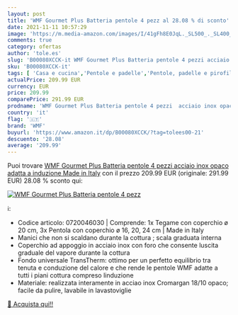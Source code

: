 ```yaml
---
layout: post
title: 'WMF Gourmet Plus Batteria pentole 4 pezz al 28.08 % di sconto'
date: 2021-11-11 10:57:29
image: 'https://m.media-amazon.com/images/I/41gFh8E0JqL._SL500_._SL400_.jpg'
comments: true
category: ofertas
author: 'tole.es'
slug: 'B00080XCCK-it WMF Gourmet Plus Batteria pentole 4 pezzi acciaio inox...'
sku: 'B00080XCCK-it'
tags: [ 'Casa e cucina','Pentole e padelle','Pentole, padelle e pirofile','Set di pentole','Set di pentole e padella da cucina','wmf', ]
actualPrice: 209.99 EUR
currency: EUR
price: 209.99
comparePrice: 291.99 EUR
prodname: 'WMF Gourmet Plus Batteria pentole 4 pezzi  acciaio inox opaco  adatta a induzione  Made in Italy'
country: 'it'
flag: '🇮🇹'
brand: 'WMF'
buyurl: 'https://www.amazon.it/dp/B00080XCCK/?tag=tolees00-21'
descuento: '28.08'
average: '209.99'
---
```


Puoi trovare [WMF Gourmet Plus Batteria pentole 4 pezzi  acciaio inox opaco  adatta a induzione  Made in Italy](https://www.amazon.it/dp/B00080XCCK/?tag=tolees00-21) con il prezzo 209.99 EUR (originale: 291.99 EUR) 28.08 % sconto qui:

[![WMF Gourmet Plus Batteria pentole 4 pezz](https://m.media-amazon.com/images/I/41gFh8E0JqL._SL500_._SL400_.jpg)](https://www.amazon.it/dp/B00080XCCK/?tag=tolees00-21)

ℹ️:

- Codice articolo: 0720046030 | Comprende: 1x Tegame con coperchio ø 20 cm, 3x Pentola con coperchio ø 16, 20, 24 cm | Made in Italy
- Manici che non si scaldano durante la cottura ; scala graduata interna
- Coperchio ad appoggio in acciaio inox con foro che consente luscita graduale del vapore durante la cottura
- Fondo universale TransTherm: ottimo per un perfetto equilibrio tra tenuta e conduzione del calore e che rende le pentole WMF adatte a tutti i piani cottura compreso linduzione
- Materiale: realizzata interamente in acciao inox Cromargan 18/10 opaco; facile da pulire, lavabile in lavastoviglie

[🛒 Acquista qui!!](https://www.amazon.it/dp/B00080XCCK/?tag=tolees00-21)
